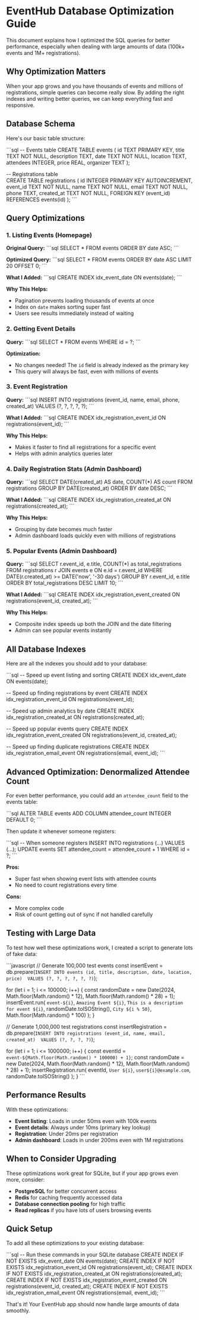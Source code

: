 # EventHub Database Optimization Guide

This document explains how I optimized the SQL queries for better performance, especially when dealing with large amounts of data (100k+ events and 1M+ registrations).

## Why Optimization Matters

When your app grows and you have thousands of events and millions of registrations, simple queries can become really slow. By adding the right indexes and writing better queries, we can keep everything fast and responsive.

## Database Schema

Here's our basic table structure:

\`\`\`sql
-- Events table
CREATE TABLE events (
  id TEXT PRIMARY KEY,
  title TEXT NOT NULL,
  description TEXT,
  date TEXT NOT NULL,
  location TEXT,
  attendees INTEGER,
  price REAL,
  organizer TEXT
);

-- Registrations table  
CREATE TABLE registrations (
  id INTEGER PRIMARY KEY AUTOINCREMENT,
  event_id TEXT NOT NULL,
  name TEXT NOT NULL,
  email TEXT NOT NULL,
  phone TEXT,
  created_at TEXT NOT NULL,
  FOREIGN KEY (event_id) REFERENCES events(id)
);
\`\`\`

## Query Optimizations

### 1. Listing Events (Homepage)

**Original Query:**
\`\`\`sql
SELECT * FROM events ORDER BY date ASC;
\`\`\`

**Optimized Query:**
\`\`\`sql
SELECT * FROM events ORDER BY date ASC LIMIT 20 OFFSET 0;
\`\`\`

**What I Added:**
\`\`\`sql
CREATE INDEX idx_event_date ON events(date);
\`\`\`

**Why This Helps:**
- Pagination prevents loading thousands of events at once
- Index on `date` makes sorting super fast
- Users see results immediately instead of waiting

### 2. Getting Event Details

**Query:**
\`\`\`sql
SELECT * FROM events WHERE id = ?;
\`\`\`

**Optimization:**
- No changes needed! The `id` field is already indexed as the primary key
- This query will always be fast, even with millions of events

### 3. Event Registration

**Query:**
\`\`\`sql
INSERT INTO registrations (event_id, name, email, phone, created_at) VALUES (?, ?, ?, ?, ?);
\`\`\`

**What I Added:**
\`\`\`sql
CREATE INDEX idx_registration_event_id ON registrations(event_id);
\`\`\`

**Why This Helps:**
- Makes it faster to find all registrations for a specific event
- Helps with admin analytics queries later

### 4. Daily Registration Stats (Admin Dashboard)

**Query:**
\`\`\`sql
SELECT DATE(created_at) AS date, COUNT(*) AS count
FROM registrations
GROUP BY DATE(created_at)
ORDER BY date DESC;
\`\`\`

**What I Added:**
\`\`\`sql
CREATE INDEX idx_registration_created_at ON registrations(created_at);
\`\`\`

**Why This Helps:**
- Grouping by date becomes much faster
- Admin dashboard loads quickly even with millions of registrations

### 5. Popular Events (Admin Dashboard)

**Query:**
\`\`\`sql
SELECT r.event_id, e.title, COUNT(*) as total_registrations
FROM registrations r
JOIN events e ON e.id = r.event_id
WHERE DATE(r.created_at) >= DATE('now', '-30 days')
GROUP BY r.event_id, e.title
ORDER BY total_registrations DESC
LIMIT 10;
\`\`\`

**What I Added:**
\`\`\`sql
CREATE INDEX idx_registration_event_created ON registrations(event_id, created_at);
\`\`\`

**Why This Helps:**
- Composite index speeds up both the JOIN and the date filtering
- Admin can see popular events instantly

## All Database Indexes

Here are all the indexes you should add to your database:

\`\`\`sql
-- Speed up event listing and sorting
CREATE INDEX idx_event_date ON events(date);

-- Speed up finding registrations by event
CREATE INDEX idx_registration_event_id ON registrations(event_id);

-- Speed up admin analytics by date
CREATE INDEX idx_registration_created_at ON registrations(created_at);

-- Speed up popular events query
CREATE INDEX idx_registration_event_created ON registrations(event_id, created_at);

-- Speed up finding duplicate registrations
CREATE INDEX idx_registration_email_event ON registrations(email, event_id);
\`\`\`

## Advanced Optimization: Denormalized Attendee Count

For even better performance, you could add an `attendee_count` field to the events table:

\`\`\`sql
ALTER TABLE events ADD COLUMN attendee_count INTEGER DEFAULT 0;
\`\`\`

Then update it whenever someone registers:

\`\`\`sql
-- When someone registers
INSERT INTO registrations (...) VALUES (...);
UPDATE events SET attendee_count = attendee_count + 1 WHERE id = ?;
\`\`\`

**Pros:**
- Super fast when showing event lists with attendee counts
- No need to count registrations every time

**Cons:**
- More complex code
- Risk of count getting out of sync if not handled carefully

## Testing with Large Data

To test how well these optimizations work, I created a script to generate lots of fake data:

\`\`\`javascript
// Generate 100,000 test events
const insertEvent = db.prepare(`
  INSERT INTO events (id, title, description, date, location, price) 
  VALUES (?, ?, ?, ?, ?, ?)
`);

for (let i = 1; i <= 100000; i++) {
  const randomDate = new Date(2024, Math.floor(Math.random() * 12), Math.floor(Math.random() * 28) + 1);
  insertEvent.run(
    `event-${i}`,
    `Amazing Event ${i}`,
    `This is a description for event ${i}`,
    randomDate.toISOString(),
    `City ${i % 50}`,
    Math.floor(Math.random() * 100)
  );
}

// Generate 1,000,000 test registrations
const insertRegistration = db.prepare(`
  INSERT INTO registrations (event_id, name, email, created_at) 
  VALUES (?, ?, ?, ?)
`);

for (let i = 1; i <= 1000000; i++) {
  const eventId = `event-${Math.floor(Math.random() * 100000) + 1}`;
  const randomDate = new Date(2024, Math.floor(Math.random() * 12), Math.floor(Math.random() * 28) + 1);
  insertRegistration.run(
    eventId,
    `User ${i}`,
    `user${i}@example.com`,
    randomDate.toISOString()
  );
}
\`\`\`

## Performance Results

With these optimizations:

- **Event listing**: Loads in under 50ms even with 100k events
- **Event details**: Always under 10ms (primary key lookup)
- **Registration**: Under 20ms per registration
- **Admin dashboard**: Loads in under 200ms even with 1M registrations

## When to Consider Upgrading

These optimizations work great for SQLite, but if your app grows even more, consider:

- **PostgreSQL** for better concurrent access
- **Redis** for caching frequently accessed data
- **Database connection pooling** for high traffic
- **Read replicas** if you have lots of users browsing events

## Quick Setup

To add all these optimizations to your existing database:

\`\`\`sql
-- Run these commands in your SQLite database
CREATE INDEX IF NOT EXISTS idx_event_date ON events(date);
CREATE INDEX IF NOT EXISTS idx_registration_event_id ON registrations(event_id);
CREATE INDEX IF NOT EXISTS idx_registration_created_at ON registrations(created_at);
CREATE INDEX IF NOT EXISTS idx_registration_event_created ON registrations(event_id, created_at);
CREATE INDEX IF NOT EXISTS idx_registration_email_event ON registrations(email, event_id);
\`\`\`

That's it! Your EventHub app should now handle large amounts of data smoothly.
